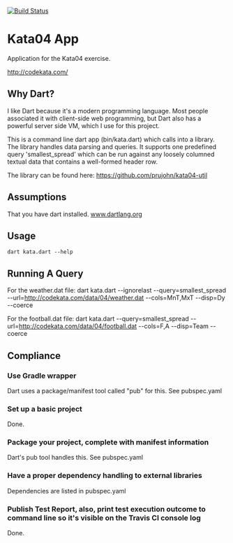 [![Build Status](https://travis-ci.org/prujohn/kata04.svg?branch=master)](https://travis-ci.org/prujohn/kata04)

# Kata04 App

Application for the Kata04 exercise.

http://codekata.com/

## Why Dart?
I like Dart because it's a modern programming language.  Most people associated it with client-side web programming,
but Dart also has a powerful server side VM, which I use for this project.

This is a command line dart app (bin/kata.dart) which calls into a library.  The library handles data parsing and queries.  It
supports one predefined query 'smallest_spread' which can be run against any loosely columned textual data that contains
a well-formed header row.

The library can be found here: https://github.com/prujohn/kata04-util

## Assumptions
That you have dart installed.  www.dartlang.org

## Usage
    dart kata.dart --help

## Running A Query
For the weather.dat file:
    dart kata.dart --ignorelast --query=smallest_spread --url=http://codekata.com/data/04/weather.dat --cols=MnT,MxT --disp=Dy --coerce

For the football.dat file:
    dart kata.dart --query=smallest_spread --url=http://codekata.com/data/04/football.dat --cols=F,A --disp=Team --coerce

## Compliance
### Use Gradle wrapper
Dart uses a package/manifest tool called "pub" for this.  See pubspec.yaml

###  Set up a basic project
Done.

### Package your project, complete with manifest information
Dart's pub tool handles this.  See pubspec.yaml

### Have a proper dependency handling to external libraries
Dependencies are listed in pubspec.yaml

### Publish Test Report, also, print test execution outcome to command line so it's visible on the Travis CI console log
Done.